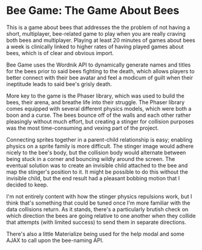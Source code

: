 # Bee Game: The Game About Bees

This is a game about bees that addresses the the problem of not having a short, multiplayer, bee-related game to play when you are really craving both bees and multiplayer. Playing at least 20 minutes of games about bees a week is clinically linked to higher rates of having played games about bees, which is of clear and obvious import.

Bee Game uses the Wordnik API to dynamically generate names and titles for the bees prior to said bees fighting to the death, which allows players to better connect with their bee avatar and feel a modicum of guilt when their ineptitude leads to said bee's grisly death.

More key to the game is the Phaser library, which was used to build the bees, their arena, and breathe life into their struggle. The Phaser library comes equipped with several different physics models, which were both a boon and a curse. The bees bounce off of the walls and each other rather pleasingly without much effort, but creating a stinger for collision purposes was the most time-consuming and vexing part of the project.

Connecting sprites together in a parent-child relationship is easy; enabling physics on a sprite family is more difficult. The stinger image would adhere nicely to the bee's body, but the collision body would alternate between being stuck in a corner and bouncing wildly around the screen. The eventual solution was to create an invisible child attached to the bee and map the stinger's position to it. It might be possible to do this without the invisible child, but the end result had a pleasant bobbing motion that I decided to keep.

I'm not entirely content with how the stinger physics repulsions work, but I think that's something that could be tuned once I'm more familiar with the data collisions return. As it stands, there's a particularly brutish check on which direction the bees are going relative to one another when they collide that attempts (with limited success) to send them in separate directions.

There's also a little Materialize being used for the help modal and some AJAX to call upon the bee-naming API. 
